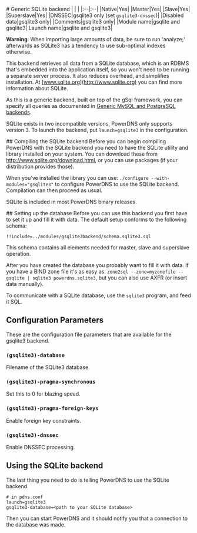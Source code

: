 # Generic SQLite backend
|&nbsp;|&nbsp;|
|:--|:--|
|Native|Yes|
|Master|Yes|
|Slave|Yes|
|Superslave|Yes|
|DNSSEC|gsqlite3 only (set `gsqlite3-dnssec`)|
|Disabled data|gsqlite3 only|
|Comments|gsqlite3 only|
|Module name|gsqlite and gsqlite3|
Launch name|gsqlite and gsqlite3|

**Warning**: When importing large amounts of data, be sure to run 'analyze;' afterwards as SQLite3 has a tendency to use sub-optimal indexes otherwise.

This backend retrieves all data from a SQLite database, which is an RDBMS that's embedded into the application itself, so you won't need to be running a separate server process. It also reduces overhead, and simplifies installation. At [www.sqlite.org](http://www.sqlite.org) you can find more information about SQLite.

As this is a generic backend, built on top of the gSql framework, you can specify all queries as documented in [Generic MySQL and PostgreSQL backends](backend-generic-mypgsql.md#queries-and-settings).

SQLite exists in two incompatible versions, PowerDNS only supports version 3. To launch the backend, put `launch=gsqlite3` in the configuration.

## Compiling the SQLite backend
Before you can begin compiling PowerDNS with the SQLite backend you need to have the SQLite utility and library installed on your system. You can download these from <http://www.sqlite.org/download.html>, or you can use packages (if your distribution provides those).

When you've installed the library you can use: `./configure --with-modules="gsqlite3"` to configure PowerDNS to use the SQLite backend. Compilation can then proceed as usual.

SQLite is included in most PowerDNS binary releases.

## Setting up the database
Before you can use this backend you first have to set it up and fill it with data. The default setup conforms to the following schema:

```
!!include=../modules/gsqlite3backend/schema.sqlite3.sql
```

This schema contains all elements needed for master, slave and superslave operation.

After you have created the database you probably want to fill it with data. If you have a BIND zone file it's as easy as: `zone2sql --zone=myzonefile --gsqlite | sqlite3 powerdns.sqlite3`, but you can also use AXFR (or insert data manually).

To communicate with a SQLite database, use the `sqlite3` program, and feed it SQL.

## Configuration Parameters
These are the configuration file parameters that are available for the gsqlite3 backend.

### `(gsqlite3)-database`
Filename of the SQLite3 database.

### `(gsqlite3)-pragma-synchronous`
Set this to 0 for blazing speed.

### `(gsqlite3)-pragma-foreign-keys`
Enable foreign key constraints.

### `(gsqlite3)-dnssec`
Enable DNSSEC processing.

## Using the SQLite backend
The last thing you need to do is telling PowerDNS to use the SQLite backend.

```
# in pdns.conf
launch=gsqlite3
gsqlite3-database=<path to your SQLite database>
```

Then you can start PowerDNS and it should notify you that a connection to the database was made.

